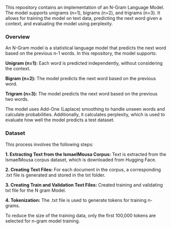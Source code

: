 This repository contains an implementation of an N-Gram Language Model. The model supports unigrams (n=1), bigrams (n=2), and trigrams (n=3). It allows for training the model on text data, predicting the next word given a context, and evaluating the model using perplexity.

### Overview

An N-Gram model is a statistical language model that predicts the next word based on the previous n-1 words. In this repository, the model supports:

**Unigram (n=1):** Each word is predicted independently, without considering the context.

**Bigram (n=2):** The model predicts the next word based on the previous word.

**Trigram (n=3):** The model predicts the next word based on the previous two words.

The model uses Add-One (Laplace) smoothing to handle unseen words and calculate probabilities. Additionally, it calculates perplexity, which is used to evaluate how well the model predicts a test dataset.

### Dataset

This process involves the following steps:

**1. Extracting Text from the IsmaelMousa Corpus:** Text is extracted from the IsmaelMousa corpus dataset, which is downloaded from Hugging Face.

**2. Creating Text Files:** For each document in the corpus, a corresponding .txt file is generated and stored in the txt folder.

**3. Creating Train and Validation Text Files:** Created training and validating txt file for the N gram Model.

**4. Tokenization:** The .txt file is used to generate tokens for training n-grams.

To reduce the size of the training data, only the first 100,000 tokens are selected for n-gram model training.
